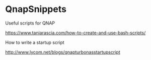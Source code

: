 # QnapSnippets
Useful scripts for QNAP

https://www.taniarascia.com/how-to-create-and-use-bash-scripts/

How to write a startup script

http://www.lycom.net/blogs/qnapturbonasstartupscript
